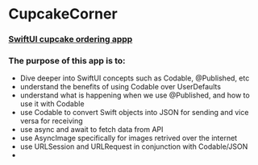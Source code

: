# CupcakeCorner
### <ins>SwiftUI cupcake ordering appp</ins>
### The purpose of this app is to: 
- Dive deeper into SwiftUI concepts such as Codable, @Published, etc
- understand the benefits of using Codable over UserDefaults
- understand what is happening when we use @Published, and how to use it with Codable
- use Codable to convert Swift objects into JSON for sending and vice versa for receiving
- use async and await to fetch data from API
- use AsyncImage specifically for images retrived over the internet
- use URLSession and URLRequest in conjunction with Codable/JSON
-
